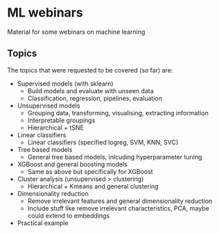 # ML webinars
Material for some webinars on machine learning

## Topics

The topics that were requested to be covered (so far) are:

* Supervised models (with sklearn)
	* Build models and evaluate with unseen data
	* Classification, regression, pipelines, evaluation
* Unsupervised models
	* Grouping data, transforming, visualising, extracting information
	* Interpretable groupings
	* Hierarchical + tSNE
* Linear classifiers
	* Linear classifiers (specified logreg, SVM, KNN, SVC)
* Tree based models
	* General tree based models, inlcuding hyperparameter tuning
* XGBoost and general boosting models
	* Same as above but specifically for XGBoost
* Cluster analysis (unsupervised > clustering)
	* Hierarchical + Kmeans and general clustering
* Dimensionality reduction
	* Remove irrelevant features and general dimensionality reduction
	* Include stuff like remove irrelevant characteristics, PCA, maybe could extend to embeddings
* Practical example
